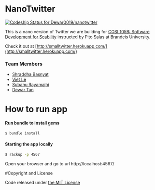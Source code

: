 # NanoTwitter

[ ![Codeship Status for Dewar0019/nanotwitter](https://codeship.com/projects/be61e600-634a-0133-dbbe-16f6a7024b95/status?branch=master)](https://codeship.com/projects/112764)

This is a nano version of Twitter we are building for [COSI 105B: Software Development for Scability](http://bit.ly/cosi105b-2015) instructed by Pito Salas at Brandeis University.

Check it out at [http://smalltwitter.herokuapp.com/](http://smalltwitter.herokuapp.com/)

### Team Members
* [Shraddha Basnyat](https://github.com/sbasnyat)
* [Viet Le](https://github.com/lttviet)
* [Subahu Rayamajhi](https://github.com/subahur)
* [Dewar Tan](https://github.com/Dewar0019)

# How to run app


#### Run bundle to install gems

```sh
$ bundle install
```

#### Starting the app locally
```sh
$ rackup -p 4567
```

Open your browser and go to url http://localhost:4567/


#Copyright and License

Code released under [the MIT License](https://github.com/Dewar0019/nanotwitter/blob/master/LICENSE)
